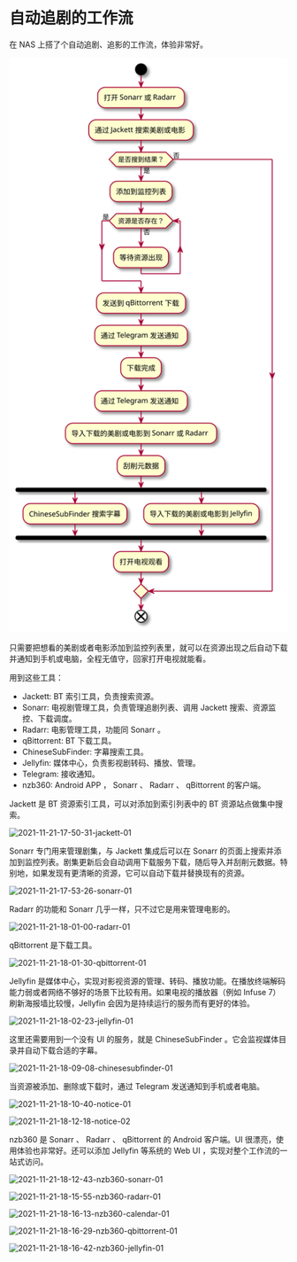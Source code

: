 # 自动追剧的工作流


在 NAS 上搭了个自动追剧、追影的工作流，体验非常好。

<img src="https://raw.githubusercontent.com/xbot/image-hosting/master/blog/2021-11-21-17-24-06-自动追剧流程.svg" alt="2021-11-21-17-24-06-自动追剧流程" style="zoom:110%;" />

只需要把想看的美剧或者电影添加到监控列表里，就可以在资源出现之后自动下载并通知到手机或电脑，全程无值守，回家打开电视就能看。

用到这些工具：

- Jackett: BT 索引工具，负责搜索资源。
- Sonarr: 电视剧管理工具，负责管理追剧列表、调用 Jackett 搜索、资源监控、下载调度。
- Radarr: 电影管理工具，功能同 Sonarr 。
- qBittorrent: BT 下载工具。
- ChineseSubFinder: 字幕搜索工具。
- Jellyfin: 媒体中心，负责影视剧转码、播放、管理。
- Telegram: 接收通知。
- nzb360: Android APP ， Sonarr 、 Radarr 、 qBittorrent 的客户端。

Jackett 是 BT 资源索引工具，可以对添加到索引列表中的 BT 资源站点做集中搜索。

![2021-11-21-17-50-31-jackett-01](https://raw.githubusercontent.com/xbot/image-hosting/master/blog/2021-11-21-17-50-31-jackett-01.jpg)

Sonarr 专门用来管理剧集，与 Jackett 集成后可以在 Sonarr 的页面上搜索并添加到监控列表。剧集更新后会自动调用下载服务下载，随后导入并刮削元数据。特别地，如果发现有更清晰的资源，它可以自动下载并替换现有的资源。

![2021-11-21-17-53-26-sonarr-01](https://raw.githubusercontent.com/xbot/image-hosting/master/blog/2021-11-21-17-53-26-sonarr-01.png)

Radarr 的功能和 Sonarr 几乎一样，只不过它是用来管理电影的。

![2021-11-21-18-01-00-radarr-01](https://raw.githubusercontent.com/xbot/image-hosting/master/blog/2021-11-21-18-01-00-radarr-01.png)

qBittorrent 是下载工具。

![2021-11-21-18-01-30-qbittorrent-01](https://raw.githubusercontent.com/xbot/image-hosting/master/blog/2021-11-21-18-01-30-qbittorrent-01.png)

Jellyfin 是媒体中心，实现对影视资源的管理、转码、播放功能。在播放终端解码能力弱或者网络不够好的场景下比较有用。如果电视的播放器（例如 Infuse 7）刷新海报墙比较慢，Jellyfin 会因为是持续运行的服务而有更好的体验。

![2021-11-21-18-02-23-jellyfin-01](https://raw.githubusercontent.com/xbot/image-hosting/master/blog/2021-11-21-18-02-23-jellyfin-01.png)

这里还需要用到一个没有 UI 的服务，就是 ChineseSubFinder 。它会监视媒体目录并自动下载合适的字幕。

![2021-11-21-18-09-08-chinesesubfinder-01](https://raw.githubusercontent.com/xbot/image-hosting/master/blog/2021-11-21-18-09-08-chinesesubfinder-01.png)

当资源被添加、删除或下载时，通过 Telegram 发送通知到手机或者电脑。

![2021-11-21-18-10-40-notice-01](https://raw.githubusercontent.com/xbot/image-hosting/master/blog/2021-11-21-18-10-40-notice-01.jpg)

![2021-11-21-18-12-18-notice-02](https://raw.githubusercontent.com/xbot/image-hosting/master/blog/2021-11-21-18-12-18-notice-02.jpg)

nzb360 是 Sonarr 、 Radarr 、 qBittorrent 的 Android 客户端。UI 很漂亮，使用体验也非常好。还可以添加 Jellyfin 等系统的 Web UI ，实现对整个工作流的一站式访问。

![2021-11-21-18-12-43-nzb360-sonarr-01](https://raw.githubusercontent.com/xbot/image-hosting/master/blog/2021-11-21-18-12-43-nzb360-sonarr-01.jpg)

![2021-11-21-18-15-55-nzb360-radarr-01](https://raw.githubusercontent.com/xbot/image-hosting/master/blog/2021-11-21-18-15-55-nzb360-radarr-01.jpg)

![2021-11-21-18-16-13-nzb360-calendar-01](https://raw.githubusercontent.com/xbot/image-hosting/master/blog/2021-11-21-18-16-13-nzb360-calendar-01.jpg)

![2021-11-21-18-16-29-nzb360-qbittorrent-01](https://raw.githubusercontent.com/xbot/image-hosting/master/blog/2021-11-21-18-16-29-nzb360-qbittorrent-01.jpg)

![2021-11-21-18-16-42-nzb360-jellyfin-01](https://raw.githubusercontent.com/xbot/image-hosting/master/blog/2021-11-21-18-16-42-nzb360-jellyfin-01.jpg)

